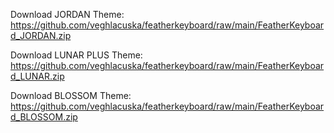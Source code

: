 Download JORDAN Theme: https://github.com/veghlacuska/featherkeyboard/raw/main/FeatherKeyboard_JORDAN.zip

Download LUNAR PLUS Theme: https://github.com/veghlacuska/featherkeyboard/raw/main/FeatherKeyboard_LUNAR.zip

Download BLOSSOM Theme: https://github.com/veghlacuska/featherkeyboard/raw/main/FeatherKeyboard_BLOSSOM.zip
